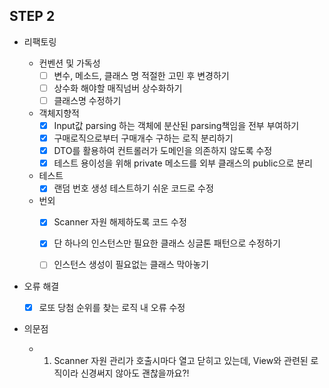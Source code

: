 ## STEP 2

- 리팩토링

  - 컨벤션 및 가독성
    - [ ] 변수, 메소드, 클래스 명 적절한 고민 후 변경하기
    - [ ] 상수화 해야할 매직넘버 상수화하기
    - [ ] 클래스명 수정하기
    
  - 객체지향적
    - [x] Input값 parsing 하는 객체에 분산된 parsing책임을 전부 부여하기
    - [x] 구매로직으로부터 구매개수 구하는 로직 분리하기
    - [x] DTO를 활용하여 컨트롤러가 도메인을 의존하지 않도록 수정
    - [X] 테스트 용이성을 위해 private 메소드를 외부 클래스의 public으로 분리
  
  - 테스트
    - [x] 랜덤 번호 생성 테스트하기 쉬운 코드로 수정
  
  - 번외
    - [x] Scanner 자원 해제하도록 코드 수정
    - [x] 단 하나의 인스턴스만 필요한 클래스 싱글톤 패턴으로 수정하기
    - [ ] 인스턴스 생성이 필요없는 클래스 막아놓기


- 오류 해결
    - [X] 로또 당첨 순위를 찾는 로직 내 오류 수정

- 의문점
  - 1. Scanner 자원 관리가 호출시마다 열고 닫히고 있는데, View와 관련된 로직이라 신경써지 않아도 괜찮을까요?!
